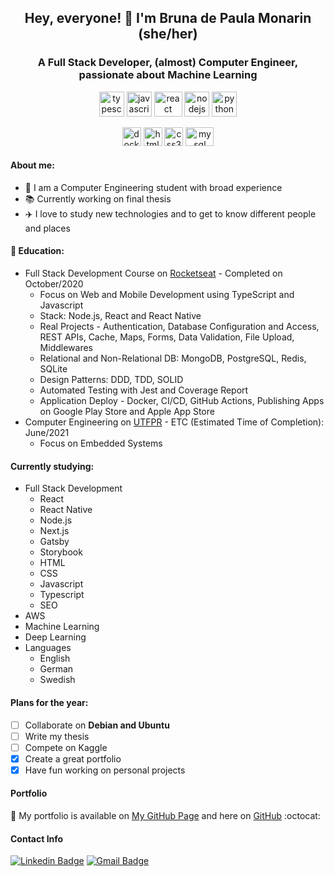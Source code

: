 <h2 align="center">Hey, everyone! 👋 I'm Bruna de Paula Monarin (she/her)</h2>
<h3 align="center">A Full Stack Developer, (almost) Computer Engineer, passionate about Machine Learning</h3>
<p align="center">
  <img src="https://seeklogo.com/images/T/typescript-logo-B29A3F462D-seeklogo.com.png" alt="typescript" width="40" height="40"/>
  <img src="https://upload.wikimedia.org/wikipedia/commons/thumb/9/99/Unofficial_JavaScript_logo_2.svg/600px-Unofficial_JavaScript_logo_2.svg.png" alt="javascript" width="40" height="40"/>
  <img src="https://seeklogo.com/images/R/react-logo-7B3CE81517-seeklogo.com.png" alt="react" width="45" height="40"/>
  <img src="https://nodejs.org/static/images/logos/nodejs-new-pantone-black.svg" alt="nodejs" width="40" height="40"/>
  <img src="https://upload.wikimedia.org/wikipedia/commons/thumb/c/c3/Python-logo-notext.svg/600px-Python-logo-notext.svg.png" alt="python" width="40" height="40"/>
</p>
<p align="center">
  <img src="https://www.docker.com/sites/default/files/d8/2019-07/vertical-logo-monochromatic.png" alt="docker" width="30" height="30"/>
  <img src="https://cdn.pixabay.com/photo/2017/08/05/11/16/logo-2582748_960_720.png" alt="html5" width="30" height="30"/>
  <img src="https://cdn.pixabay.com/photo/2017/08/05/11/16/logo-2582747_960_720.png" alt="css3" width="30" height="30"/>
  <img src="https://cdn.worldvectorlogo.com/logos/mysql.svg" alt="mysql" width="45" height="30"/>
</p>

#### About me:

* :floppy_disk: I am a Computer Engineering student with broad experience
* :books: Currently working on final thesis
* :airplane: I love to study new technologies and to get to know different people and places

#### :rocket: Education:
* Full Stack Development Course on [Rocketseat](https://rocketseat.com.br/) - Completed on October/2020
  * Focus on  Web and Mobile Development using TypeScript and Javascript
  * Stack: Node.js, React and React Native
  * Real Projects - Authentication, Database Configuration and Access, REST APIs, Cache, Maps, Forms, Data Validation, File Upload, Middlewares
  * Relational and Non-Relational DB: MongoDB, PostgreSQL, Redis, SQLite
  * Design Patterns: DDD, TDD, SOLID
  * Automated Testing with Jest and Coverage Report
  * Application Deploy - Docker, CI/CD, GitHub Actions, Publishing Apps on Google Play Store and Apple App Store
* Computer Engineering on [UTFPR](http://engcomp.dainf.ct.utfpr.edu.br/) - ETC (Estimated Time of Completion): June/2021
  * Focus on Embedded Systems

#### Currently studying:

* Full Stack Development
  * React
  * React Native
  * Node.js
  * Next.js
  * Gatsby
  * Storybook
  * HTML
  * CSS
  * Javascript
  * Typescript
  * SEO
* AWS
* Machine Learning
* Deep Learning
* Languages
  * English
  * German
  * Swedish

#### Plans for the year:

- [ ] Collaborate on **Debian and Ubuntu**
- [ ] Write my thesis
- [ ] Compete on Kaggle
- [x] Create a great portfolio
- [x] Have fun working on personal projects

#### Portfolio

:ledger: My portfolio is available on [My GitHub Page](https://brunapm.github.io/) and here on [GitHub](https://github.com/brunapm) :octocat:

#### Contact Info
[![Linkedin Badge](https://img.shields.io/badge/-Bruna%20Monarin-blue?style=for-the-badge&logo=Linkedin&logoColor=white&link=https://www.linkedin.com/in/bruna-de-paula-monarin/)](https://www.linkedin.com/in/bruna-de-paula-monarin/)
[![Gmail Badge](https://img.shields.io/badge/-brunamonarin@gmail.com-c14438?style=for-the-badge&logo=Gmail&logoColor=white&link=mailto:brunamonarin@gmail.com)](mailto:brunamonarin@gmail.com)

